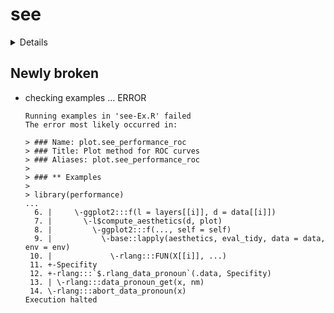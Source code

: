 # see

<details>

* Version: 0.6.2
* GitHub: https://github.com/easystats/see
* Source code: https://github.com/cran/see
* Date/Publication: 2021-02-04 18:00:02 UTC
* Number of recursive dependencies: 192

Run `revdep_details(, "see")` for more info

</details>

## Newly broken

*   checking examples ... ERROR
    ```
    Running examples in 'see-Ex.R' failed
    The error most likely occurred in:
    
    > ### Name: plot.see_performance_roc
    > ### Title: Plot method for ROC curves
    > ### Aliases: plot.see_performance_roc
    > 
    > ### ** Examples
    > 
    > library(performance)
    ...
      6. |     \-ggplot2:::f(l = layers[[i]], d = data[[i]])
      7. |       \-l$compute_aesthetics(d, plot)
      8. |         \-ggplot2:::f(..., self = self)
      9. |           \-base::lapply(aesthetics, eval_tidy, data = data, env = env)
     10. |             \-rlang:::FUN(X[[i]], ...)
     11. +-Specifity
     12. +-rlang:::`$.rlang_data_pronoun`(.data, Specifity)
     13. | \-rlang:::data_pronoun_get(x, nm)
     14. \-rlang:::abort_data_pronoun(x)
    Execution halted
    ```

